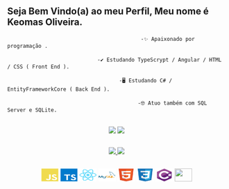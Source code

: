 ## Seja Bem Vindo(a) ao meu Perfil, Meu nome é Keomas Oliveira.



                                               -✨ Apaixonado por programação .

                                 -✔️ Estudando TypeScrypt / Angular / HTML / CSS ( Front End ).

                                        -🖥️ Estudando C# / EntityFrameworkCore ( Back End ).

                                              -🤓 Atuo também com SQL Server e SQLite.
 <br>
 <div style="display: inline_block" align="center"<br>
  <a href = "mailto:keomasfelipe@gmail.com"><img src="https://img.shields.io/badge/-Gmail-%23333?style=for-the-badge&logo=gmail&logoColor=white" target="_blank"></a>
  <a href="https://www.linkedin.com/in/keomasponto/" target="_blank"><img src="https://img.shields.io/badge/-LinkedIn-%230077B5?style=for-the-badge&logo=linkedin&logoColor=white" target="_blank"></a> 
  </div>
 
##


<div align="center">
<a href="https://github.com/anuraghazra/github-readme-stats">
<img height="200em" src="https://github-readme-stats.vercel.app/api?username=keomasoliveira&show_icons=true&theme=dark&include_all_commits=true&count_private=true"/>
<img class = "center" height="200em" src="https://github-readme-stats.vercel.app/api/top-langs/?username=keomasoliveira&layout=compact&langs_count=7&theme=dark"/>
 </a>
 </div>

 
 ##
 
 <div style="display: inline_block" align="center"<br>
  <img align="center" height="30" width="40" src="https://raw.githubusercontent.com/devicons/devicon/master/icons/javascript/javascript-plain.svg">
  <img align="center" height="30" width="40" src="https://raw.githubusercontent.com/devicons/devicon/master/icons/typescript/typescript-plain.svg">
  <img align="center" height="30" width="40" src="https://raw.githubusercontent.com/devicons/devicon/master/icons/react/react-original.svg">
  <img align="center" height="30" width="40" src="https://raw.githubusercontent.com/devicons/devicon/master/icons/mysql/mysql-original-wordmark.svg">
  <img align="center" height="30" width="40" src="https://raw.githubusercontent.com/devicons/devicon/master/icons/html5/html5-original.svg">
  <img align="center" height="30" width="40" src="https://raw.githubusercontent.com/devicons/devicon/master/icons/css3/css3-original.svg">
  <img align="center" height="30" width="40" src="https://raw.githubusercontent.com/devicons/devicon/master/icons/csharp/csharp-original.svg">
  <img align="center" height="30" width="40" src="https://cdn.worldvectorlogo.com/logos/angular-icon.svg">  
</div>

